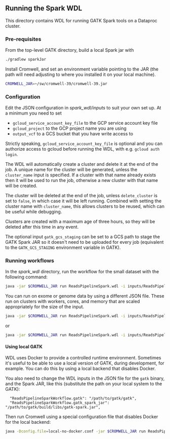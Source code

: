 ## Running the Spark WDL

This directory contains WDL for running GATK Spark tools on a
Dataproc cluster.

### Pre-requisites

From the top-level GATK directory, build a local Spark jar with

```bash
./gradlew sparkJar
```

Install Cromwell, and set an environment variable pointing to the JAR
(the path will need adjusting to where you installed it on your local
machine).

```bash
CROMWELL_JAR=~/sw/cromwell-39/cromwell-39.jar
```

### Configuration

Edit the JSON configuration in _spark_wdl/inputs_ to suit your own set
up. At a minimum you need to set

* `gcloud_service_account_key_file` to the GCP service account key file
* `gcloud_project` to the GCP project name you are using
* `output_vcf` to a GCS bucket that you have write access to

Strictly speaking, `gcloud_service_account_key_file` is optional and you
can authorize access to gcloud before running the WDL, with e.g.
`gcloud auth login`.

The WDL will automatically create a cluster and delete it at the end of
the job. A unique name for the cluster will be generated, unless the
`cluster_name` input is specified. If a cluster with that name already
exists then it will be used to run the job, otherwise a new cluster with
that name will be created.

The cluster will be deleted at the end of the job, unless
`delete_cluster` is set to `false`, in which case it will be left
running. Combined with setting the cluster name with `cluster_name`,
this allows clusters to be reused, which can be useful while debugging.

Clusters are created with a maximum age of three hours, so they will be
deleted after this time in any event.

The optional input `gatk_gcs_staging` can be set to a GCS path to stage
the GATK Spark JAR so it doesn't need to be uploaded for every job
(equivalent to the `GATK_GCS_STAGING` environment variable in GATK).

### Running workflows

In the _spark_wdl_ directory, run the workflow for the small dataset
with the following command:

```bash
java -jar $CROMWELL_JAR run ReadsPipelineSpark.wdl -i inputs/ReadsPipelineSpark_small.json
```

You can run on exome or genome data by using a different JSON file.
These run on clusters with workers, cores, and memory that are scaled
appropriately for the size of the input.

```bash
java -jar $CROMWELL_JAR run ReadsPipelineSpark.wdl -i inputs/ReadsPipelineSpark_exome.json
```

or

```bash
java -jar $CROMWELL_JAR run ReadsPipelineSpark.wdl -i inputs/ReadsPipelineSpark_genome.json
```

#### Using local GATK

WDL uses Docker to provide a controlled runtime environment. Sometimes
it's useful to be able to use a local version of GATK, during
development, for example. You can do this by using a local backend that
disables Docker.

You also need to change the WDL inputs in the JSON file for the `gatk`
binary, and the Spark JAR, like this (substitute the path on your local
system to the GATK):

```
  "ReadsPipelineSparkWorkflow.gatk": "/path/to/gatk/gatk",
  "ReadsPipelineSparkWorkflow.gatk_spark_jar": "/path/to/gatk/build/libs/gatk-spark.jar",
```

Then run Cromwell using a special configuration file that disables
Docker for the local backend:

```bash
java -Dconfig.file=local-no-docker.conf -jar $CROMWELL_JAR run ReadsPipelineSpark.wdl -i inputs/ReadsPipelineSpark_small.json
```